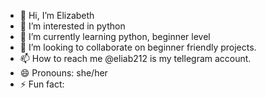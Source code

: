 - 👋 Hi, I’m Elizabeth
- 👀 I’m interested in python
- 🌱 I’m currently learning python, beginner level
- 💞️ I’m looking to collaborate on beginner friendly projects.
- 📫 How to reach me @eliab212 is my tellegram account.
- 😄 Pronouns: she/her
- ⚡ Fun fact:

<!---
Elizalilos/Elizalilos is a ✨ special ✨ repository because its `README.md` (this file) appears on your GitHub profile.
You can click the Preview link to take a look at your changes.
--->
